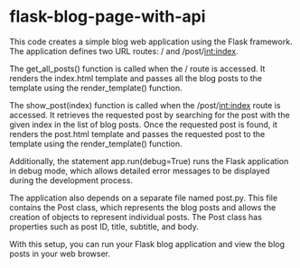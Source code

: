 # flask-blog-page-with-api
This code creates a simple blog web application using the Flask framework. The application defines two URL routes: / and /post/<int:index>.

The get_all_posts() function is called when the / route is accessed. It renders the index.html template and passes all the blog posts to the template using the render_template() function.

The show_post(index) function is called when the /post/<int:index> route is accessed. It retrieves the requested post by searching for the post with the given index in the list of blog posts. Once the requested post is found, it renders the post.html template and passes the requested post to the template using the render_template() function.

Additionally, the statement app.run(debug=True) runs the Flask application in debug mode, which allows detailed error messages to be displayed during the development process.

The application also depends on a separate file named post.py. This file contains the Post class, which represents the blog posts and allows the creation of objects to represent individual posts. The Post class has properties such as post ID, title, subtitle, and body.

With this setup, you can run your Flask blog application and view the blog posts in your web browser.

